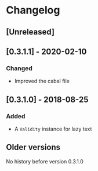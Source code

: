 # Changelog

## [Unreleased]

## [0.3.1.1] - 2020-02-10

### Changed

* Improved the cabal file

## [0.3.1.0] - 2018-08-25

### Added

* A `Validity` instance for lazy text

## Older versions

No history before version 0.3.1.0

